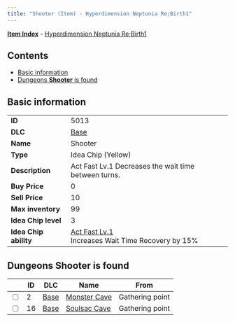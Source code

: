 ```yaml
---
title: "Shooter (Item) - Hyperdimension Neptunia Re;Birth1"
---
```


[**Item Index**](/neptunia/rb1/item/index.html) - [Hyperdimension Neptunia Re;Birth1](/neptunia/rb1)

## Contents

- [Basic information](#basic-information)
- [Dungeons **Shooter** is found](#dungeons-shooter-is-found)

## Basic information

|   |   |
| -- | -- |
| **ID** | 5013 |
| **DLC** | [Base](/neptunia/rb1/dlc/1-base.html) |
| **Name** | Shooter |
| **Type** | Idea Chip (Yellow) |
| **Description** | Act Fast Lv.1 Decreases the wait time between turns. |
| **Buy Price** | 0 |
| **Sell Price** | 10 |
| **Max inventory** | 99 |
| **Idea Chip level** | 3 |
| **Idea Chip ability** | [Act Fast Lv.1](/neptunia/rb1/avatar/1-9512-act-fast-lv-1.html)<br />Increases Wait Time Recovery by 15% |


## Dungeons **Shooter** is found

|    | ID | DLC | Name | From |
| -- | -- | --- | ---- | ---- |
| <input type="checkbox" id="rb1-dungeon-1-2" class="trackbox" /> | 2 | [Base](/neptunia/rb1/dlc/1-base.html) | [Monster Cave](/neptunia/rb1/dungeon/1-2-monster-cave.html) | Gathering point |
| <input type="checkbox" id="rb1-dungeon-1-16" class="trackbox" /> | 16 | [Base](/neptunia/rb1/dlc/1-base.html) | [Soulsac Cave](/neptunia/rb1/dungeon/1-16-soulsac-cave.html) | Gathering point |
